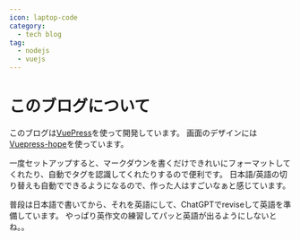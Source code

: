 ```yaml
---
icon: laptop-code
category:
  - tech blog
tag:
  - nodejs
  - vuejs
---
```


# このブログについて

このブログは[VuePress](https://vuepress.vuejs.org/)を使って開発しています。
画面のデザインには[Vuepress-hope](https://theme-hope.vuejs.press/)を使っています。

一度セットアップすると、マークダウンを書くだけできれいにフォーマットしてくれたり、自動でタグを認識してくれたりするので便利です。
日本語/英語の切り替えも自動でできるようになるので、作った人はすごいなぁと感じています。

普段は日本語で書いてから、それを英語にして、ChatGPTでreviseして英語を準備しています。
やっぱり英作文の練習してパッと英語が出るようにしないとね。。

